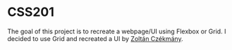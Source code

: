 # CSS201

The goal of this project is to recreate a webpage/UI using Flexbox or Grid. 
I decided to use Grid and recreated a UI by [Zoltán Czékmány](https://www.genome.gov/). 
